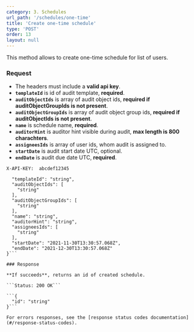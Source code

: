 ```yaml
---
category: 3. Schedules
url_path: '/schedules/one-time'
title: 'Create one-time schedule'
type: 'POST'
order: 13
layout: null
---
```


This method allows to create one-time schedule for list of users.

### Request
* The headers must include a **valid api key**.
* **`templateId`** is id of audit template, **required**.
* **`auditObjectIds`** is array of audit object ids, **required if auditObjectGroupIds is not present**.
* **`auditObjectGroupIds`** is array of audit object group ids, **required if auditObjectIds is not present**.
* **`name`** is schedule name, **required**.
* **`auditorHint`** is auditor hint visible during audit, **max length is 800 charachters**.
* **`assigneesIds`** is array of user ids, whom audit is assigned to.
* **`startDate`** is audit start date UTC, optional.
* **`endDate`** is audit due date UTC, **required**.

```X-API-KEY:  abcdef12345```
```{
  "templateId": "string",
  "auditObjectIds": [
    "string"
  ],
  "auditObjectGroupIds": [
    "string"
  ],
  "name": "string",
  "auditorHint": "string",
  "assigneesIds": [
    "string"
  ],
  "startDate": "2021-11-30T13:30:57.068Z",
  "endDate": "2021-12-30T13:30:57.068Z"
}```

### Response

**If succeeds**, returns an id of created schedule.

```Status: 200 OK```

```{
  "id": "string"
}```

For errors responses, see the [response status codes documentation](#/response-status-codes).
